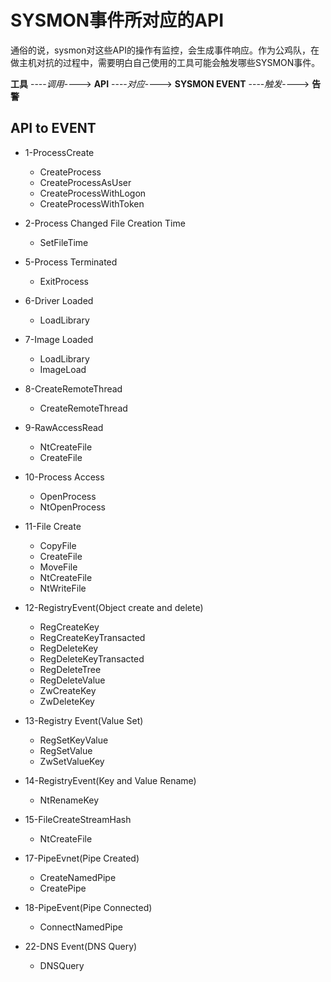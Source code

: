 # SYSMON事件所对应的API

通俗的说，sysmon对这些API的操作有监控，会生成事件响应。作为公鸡队，在做主机对抗的过程中，需要明白自己使用的工具可能会触发哪些SYSMON事件。

**工具**  ----*调用*---->  **API**  ----*对应*---->  **SYSMON EVENT**  ----*触发*---->  **告警**

## API to EVENT
- 1-ProcessCreate
  - CreateProcess
  - CreateProcessAsUser
  - CreateProcessWithLogon
  - CreateProcessWithToken

- 2-Process Changed File Creation Time
  - SetFileTime

- 5-Process Terminated
  - ExitProcess

- 6-Driver Loaded
  - LoadLibrary

- 7-Image Loaded
  - LoadLibrary
  - ImageLoad

- 8-CreateRemoteThread
  -  CreateRemoteThread

- 9-RawAccessRead
  - NtCreateFile
  - CreateFile

- 10-Process Access 
  - OpenProcess
  - NtOpenProcess

- 11-File Create
  - CopyFile
  - CreateFile
  - MoveFile
  - NtCreateFile
  - NtWriteFile

- 12-RegistryEvent(Object create and delete)
  - RegCreateKey
  - RegCreateKeyTransacted
  - RegDeleteKey
  - RegDeleteKeyTransacted
  - RegDeleteTree
  - RegDeleteValue
  - ZwCreateKey
  - ZwDeleteKey

- 13-Registry Event(Value Set)
  - RegSetKeyValue
  - RegSetValue
  - ZwSetValueKey

- 14-RegistryEvent(Key and Value Rename)
  - NtRenameKey

- 15-FileCreateStreamHash
  - NtCreateFile

- 17-PipeEvnet(Pipe Created)
  - CreateNamedPipe
  - CreatePipe

- 18-PipeEvent(Pipe Connected)
  - ConnectNamedPipe

- 22-DNS Event(DNS Query)
  - DNSQuery

